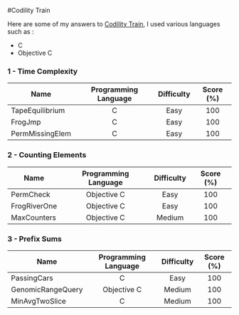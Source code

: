#Codility Train

Here are some of my answers to [Codility Train](https://codility.com/train/), I used various languages such as :

*	C
*	Objective C
	

### 1 - Time Complexity

Name            | Programming Language | Difficulty | Score (%)
--------------- | :------------------: | :--------: | :------------:
TapeEquilibrium | C                    | Easy       |100
FrogJmp         | C                    | Easy       |100
PermMissingElem | C                    | Easy       |100


### 2 - Counting Elements

Name         | Programming Language | Difficulty | Score (%)
------------ | :------------------: | :--------: | :------------:
PermCheck    | Objective C          | Easy       |100
FrogRiverOne | Objective C          | Easy       |100
MaxCounters  | Objective C          | Medium     |100


### 3 - Prefix Sums

Name              | Programming Language | Difficulty | Score (%)
----------------- | :------------------: | :--------: | :------------:
PassingCars       | C                    | Easy       |100
GenomicRangeQuery | Objective C          | Medium     |100
MinAvgTwoSlice    | C                    | Medium     |100